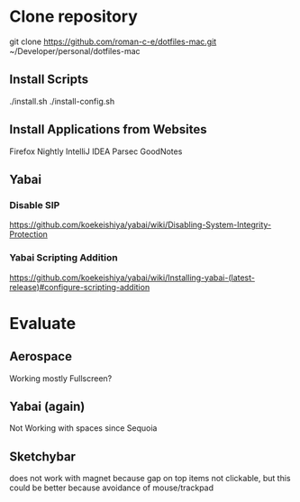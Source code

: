 # Clone repository
git clone https://github.com/roman-c-e/dotfiles-mac.git ~/Developer/personal/dotfiles-mac

## Install Scripts
./install.sh
./install-config.sh

## Install Applications from Websites
Firefox Nightly
IntelliJ IDEA
Parsec
GoodNotes

## Yabai
### Disable SIP
https://github.com/koekeishiya/yabai/wiki/Disabling-System-Integrity-Protection
### Yabai Scripting Addition
https://github.com/koekeishiya/yabai/wiki/Installing-yabai-(latest-release)#configure-scripting-addition

# Evaluate
## Aerospace 
Working mostly
Fullscreen?
## Yabai (again)
Not Working with spaces since Sequoia
## Sketchybar
does not work with magnet because gap on top
items not clickable, but this could be better because avoidance of mouse/trackpad

